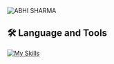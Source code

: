 <!-- Profile Image -->
![ABHI SHARMA](https://github.com/user-attachments/assets/42c2c118-0f16-42aa-bf7d-bd3e72a7d56f)  

<!-- Typing Animation -->


<!-- Skills Section -->
## 🛠️ Language and Tools
[![My Skills](https://skillicons.dev/icons?i=c,cpp,java,python,css,tailwind,js,mongo,react,express,postman,git,github,bash,linux)](#)

